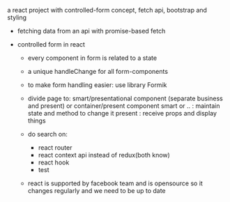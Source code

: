 a react project with controlled-form concept, fetch api, bootstrap and styling

- fetching data from an api with promise-based fetch

- controlled form in react
    - every component in form is related to a state 
    - a unique handleChange for all form-components

    - to make form handling easier: use library Formik    
        
    - divide page to: smart/presentational component (separate business and present)
        or container/present component
        smart or .. : maintain state and method to change it
        present  : receive props and display things
    
    - do search on:
        - react router
        - react context api instead of redux(both know)
        - react hook
        - test 
    
    - react is supported by facebook team and is opensource
        so it changes regularly and we need to be up to date
    